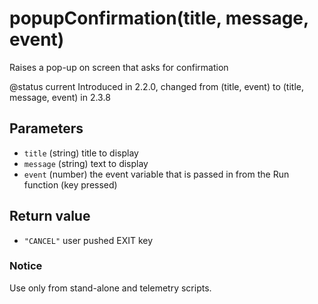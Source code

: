 # popupConfirmation(title, message, event)

Raises a pop-up on screen that asks for confirmation

@status current Introduced in 2.2.0, changed from (title, event) to (title, message, event) in 2.3.8

## Parameters

* `title` (string) title to display
* `message` (string) text to display
* `event` (number) the event variable that is passed in from the Run function (key pressed)

## Return value

* `"CANCEL"` user pushed EXIT key

### Notice

Use only from stand-alone and telemetry scripts.
